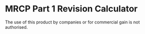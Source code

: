 # MRCP Part 1 Revision Calculator

The use of this product by companies or for commercial gain is not authorised.

